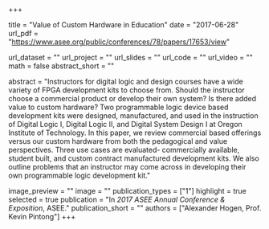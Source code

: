 +++

title = "Value of Custom Hardware in Education"
date = "2017-06-28"
url_pdf = "https://www.asee.org/public/conferences/78/papers/17653/view"

url_dataset = ""
url_project = ""
url_slides = ""
url_code = ""
url_video = ""
math = false
abstract_short = ""

abstract = "Instructors for digital logic and design courses have a wide variety of FPGA development kits to choose from. Should the instructor choose a commercial product or develop their own system? Is there added value to custom hardware? Two programmable logic device based development kits were designed, manufactured, and used in the instruction of Digital Logic I, Digital Logic II, and Digital System Design I at Oregon Institute of Technology. In this paper, we review commercial based offerings versus our custom hardware from both the pedagogical and value perspectives. Three use cases are evaluated- commercially available, student built, and custom contract manufactured development kits. We also outline problems that an instructor may come across in developing their own programmable logic development kit."

image_preview = ""
image = ""
publication_types = ["1"]
highlight = true
selected = true
publication = "In *2017 ASEE Annual Conference & Exposition*, ASEE."
publication_short = ""
authors = ["Alexander Hogen, Prof. Kevin Pintong"]
+++

